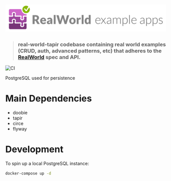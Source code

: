 # ![RealWorld Example App](logo.png)

> ### real-world-tapir codebase containing real world examples (CRUD, auth, advanced patterns, etc) that adheres to the [RealWorld](https://github.com/gothinkster/realworld) spec and API.

![CI](https://github.com/note/real-world-tapir/actions/workflows/ci.yml/badge.svg)

PostgreSQL used for persistence

# Main Dependencies

- doobie
- tapir
- circe
- flyway

# Development

To spin up a local PostgreSQL instance:

```bash
docker-compose up -d
```
